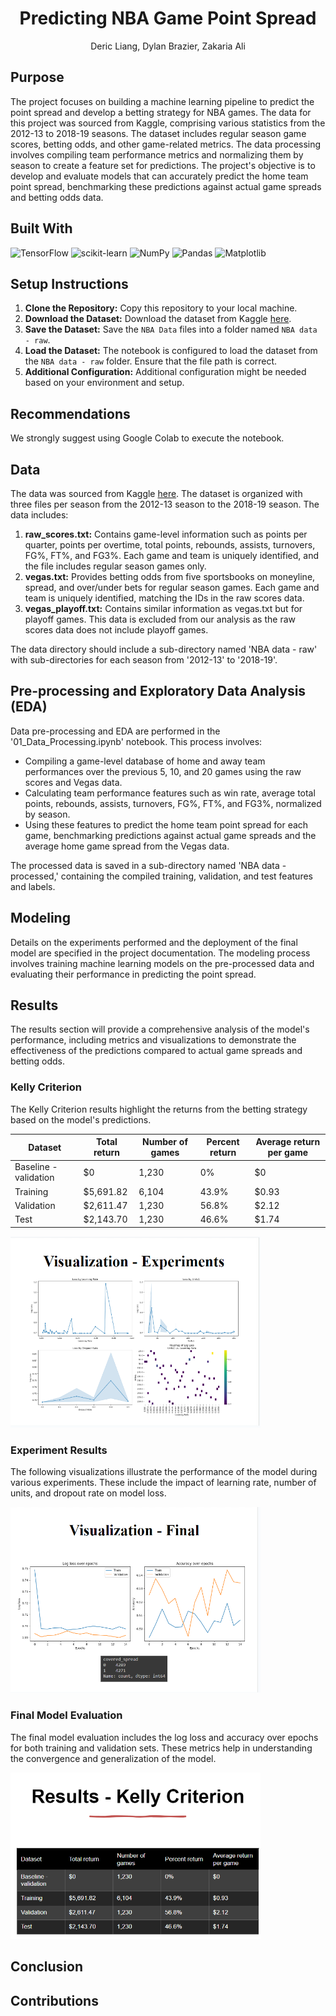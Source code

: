 <h1 align="center">Predicting NBA Game Point Spread</h1>
<p align="center">Deric Liang, Dylan Brazier, Zakaria Ali</p>

## Purpose

The project focuses on building a machine learning pipeline to predict the point spread and develop a betting strategy for NBA games. The data for this project was sourced from Kaggle, comprising various statistics from the 2012-13 to 2018-19 seasons. The dataset includes regular season game scores, betting odds, and other game-related metrics. The data processing involves compiling team performance metrics and normalizing them by season to create a feature set for predictions. The project's objective is to develop and evaluate models that can accurately predict the home team point spread, benchmarking these predictions against actual game spreads and betting odds data.

## Built With

![TensorFlow](https://img.shields.io/badge/TensorFlow-orange)
![scikit-learn](https://img.shields.io/badge/scikit--learn-yellow)
![NumPy](https://img.shields.io/badge/NumPy-blue)
![Pandas](https://img.shields.io/badge/Pandas-purple)
![Matplotlib](https://img.shields.io/badge/Matplotlib-lightgrey)

## Setup Instructions

1. **Clone the Repository:** Copy this repository to your local machine.
2. **Download the Dataset:** Download the dataset from Kaggle [here](https://www.kaggle.com/datasets/erichqiu/nba-odds-and-scores?resource=download).
3. **Save the Dataset:** Save the `NBA Data` files into a folder named `NBA data - raw`.
4. **Load the Dataset:** The notebook is configured to load the dataset from the `NBA data - raw` folder. Ensure that the file path is correct.
5. **Additional Configuration:** Additional configuration might be needed based on your environment and setup.

## Recommendations

We strongly suggest using Google Colab to execute the notebook. 

## Data

The data was sourced from Kaggle [here](https://www.kaggle.com/datasets/erichqiu/nba-odds-and-scores?resource=download). The dataset is organized with three files per season from the 2012-13 season to the 2018-19 season. The data includes:

1. **raw_scores.txt:** Contains game-level information such as points per quarter, points per overtime, total points, rebounds, assists, turnovers, FG%, FT%, and FG3%. Each game and team is uniquely identified, and the file includes regular season games only.
2. **vegas.txt:** Provides betting odds from five sportsbooks on moneyline, spread, and over/under bets for regular season games. Each game and team is uniquely identified, matching the IDs in the raw scores data.
3. **vegas_playoff.txt:** Contains similar information as vegas.txt but for playoff games. This data is excluded from our analysis as the raw scores data does not include playoff games.

The data directory should include a sub-directory named 'NBA data - raw' with sub-directories for each season from '2012-13' to '2018-19'.

## Pre-processing and Exploratory Data Analysis (EDA)

Data pre-processing and EDA are performed in the '01_Data_Processing.ipynb' notebook. This process involves:

- Compiling a game-level database of home and away team performances over the previous 5, 10, and 20 games using the raw scores and Vegas data.
- Calculating team performance features such as win rate, average total points, rebounds, assists, turnovers, FG%, FT%, and FG3%, normalized by season.
- Using these features to predict the home team point spread for each game, benchmarking predictions against actual game spreads and the average home game spread from the Vegas data.

The processed data is saved in a sub-directory named 'NBA data - processed,' containing the compiled training, validation, and test features and labels.

## Modeling

Details on the experiments performed and the deployment of the final model are specified in the project documentation. The modeling process involves training machine learning models on the pre-processed data and evaluating their performance in predicting the point spread.

## Results

The results section will provide a comprehensive analysis of the model's performance, including metrics and visualizations to demonstrate the effectiveness of the predictions compared to actual game spreads and betting odds.

### Kelly Criterion
The Kelly Criterion results highlight the returns from the betting strategy based on the model's predictions.

| Dataset | Total return | Number of games | Percent return | Average return per game |
|---------|--------------|-----------------|----------------|-------------------------|
| Baseline - validation | $0 | 1,230 | 0% | $0 |
| Training | $5,691.82 | 6,104 | 43.9% | $0.93 |
| Validation | $2,611.47 | 1,230 | 56.8% | $2.12 |
| Test | $2,143.70 | 1,230 | 46.6% | $1.74 |

<img src="1.PNG" alt="Kelly Criterion Results" width="400"/>

### Experiment Results
The following visualizations illustrate the performance of the model during various experiments. These include the impact of learning rate, number of units, and dropout rate on model loss.

<img src="2.PNG" alt="Experiment Results" width="400"/>

### Final Model Evaluation
The final model evaluation includes the log loss and accuracy over epochs for both training and validation sets. These metrics help in understanding the convergence and generalization of the model.

<img src="3.PNG" alt="Final Model Evaluation" width="400"/>

## Conclusion 

## Contributions

